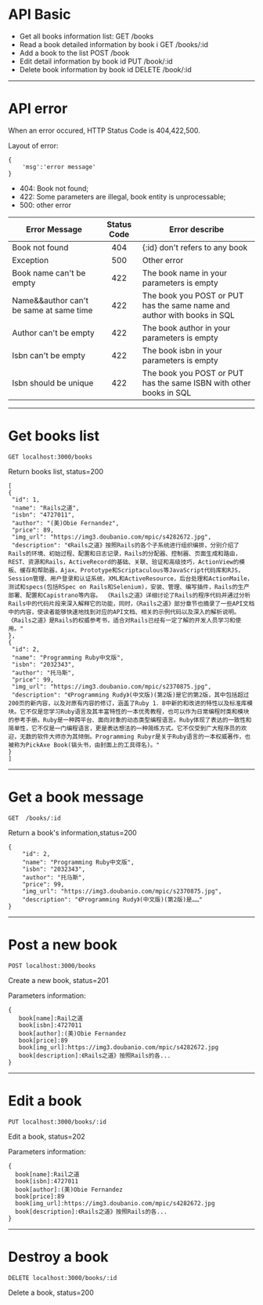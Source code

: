 # **API Basic**

* Get all books information list:                 GET       /books
* Read a book detailed information by book i      GET       /books/:id
* Add a book to the list                          POST      /book
* Edit detail information by book id              PUT       /book/:id
* Delete book information by book id              DELETE    /book/:id

***
# **API error**

When an error occured, HTTP Status Code is 404,422,500.

Layout of error:

```
{
    'msg':'error message'
}
```

* 404:  Book not found;
* 422:  Some parameters are illegal, book entity is unprocessable;
* 500:  other error


|Error Message                          |Status Code        |     Error describe
|---------------------------------------|:-----------------:|-------------------------------------------------------------------------
|Book not found                         |    404            | {:id} don't refers to any book
|Exception                              |    500            | Other error
|Book name can't be empty               |    422            | The book name in your parameters is empty
|Name&&author can't be same at same time|    422            | The book you POST or PUT has the same name and author with books in SQL
|Author can't be empty                  |    422            | The book author in your parameters is empty
|Isbn can't be empty                    |    422            | The book isbn in your parameters is empty
|Isbn should be unique                  |    422            |The book you POST or PUT has the same ISBN with other books in SQL

***
# **Get books list**

`GET localhost:3000/books`

Return books list, status=200

 ```
[
{
  "id": 1,
  "name": "Rails之道",
  "isbn": "4727011",
  "author": "(美)Obie Fernandez",
  "price": 89,
  "img_url": "https://img3.doubanio.com/mpic/s4282672.jpg",
  "description": "《Rails之道》按照Rails的各个子系统进行组织编排，分别介绍了Rails的环境、初始过程、配置和日志记录，Rails的分配器、控制器、页面生成和路由，REST、资源和Rails，ActiveRecord的基础、关联、验证和高级技巧，ActionView的模板、缓存和帮助器，Ajax、Prototype和Scriptaculous等JavaScript代码库和RJS，Session管理、用户登录和认证系统，XML和ActiveResource，后台处理和ActionMaile，测试和specs(包括RSpec on Rails和Selenium)，安装、管理、编写插件，Rails的生产部署、配置和Capistrano等内容。 《Rails之道》详细讨论了Rails的程序代码并通过分析Rails中的代码片段来深入解释它的功能，同时，《Rails之道》部分章节也摘录了一些API文档中的内容，使读者能够快速地找到对应的API文档、相关的示例代码以及深入的解析说明。 《Rails之道》是Rails的权威参考书，适合对Rails已经有一定了解的开发人员学习和使用。"
},
{
  "id": 2,
  "name": "Programming Ruby中文版",
  "isbn": "2032343",
  "author": "托马斯",
  "price": 99,
  "img_url": "https://img3.doubanio.com/mpic/s2370875.jpg",
  "description": "《Programming Rudy》(中文版)(第2版)是它的第2版，其中包括超过200页的新内容，以及对原有内容的修订，涵盖了Ruby 1．8中新的和改进的特性以及标准库模块。它不仅是您学习Ruby语言及其丰富特性的一本优秀教程，也可以作为日常编程时类和模块的参考手册。Ruby是一种跨平台、面向对象的动态类型编程语言。Ruby体现了表达的一致性和简单性，它不仅是一门编程语言，更是表达想法的一种简练方式。它不仅受到广大程序员的欢迎，无数的软件大师亦为其倾倒。Programming Rubyr是关于Ruby语言的一本权威著作，也被称为PickAxe Book(镐头书，由封面上的工具得名)。"
}
]
 ```

***
# **Get a book message**

`GET  /books/:id`

Return a book's information,status=200

```
{
    "id": 2,
    "name": "Programming Ruby中文版",
    "isbn": "2032343",
    "author": "托马斯",
    "price": 99,
    "img_url": "https://img3.doubanio.com/mpic/s2370875.jpg",
    "description": "《Programming Rudy》(中文版)(第2版)是……"
}
```

***
# **Post a new book**

`POST localhost:3000/books`

Create a new book, status=201

Parameters information:

```
{
   book[name]:Rail之道
   book[isbn]:4727011
   book[author]:(美)Obie Fernandez
   book[price]:89
   book[img_url]:https://img3.doubanio.com/mpic/s4282672.jpg
   book[description]:《Rails之道》按照Rails的各...
}
```

***
# **Edit a book**

`PUT localhost:3000/books/:id`

Edit a book, status=202

Parameters information:

 ```
{
   book[name]:Rail之道
   book[isbn]:4727011
   book[author]:(美)Obie Fernandez
   book[price]:89
   book[img_url]:https://img3.doubanio.com/mpic/s4282672.jpg
   book[description]:《Rails之道》按照Rails的各...
}
 ```

***
# **Destroy a book**

`DELETE localhost:3000/books/:id`

Delete a book, status=200














